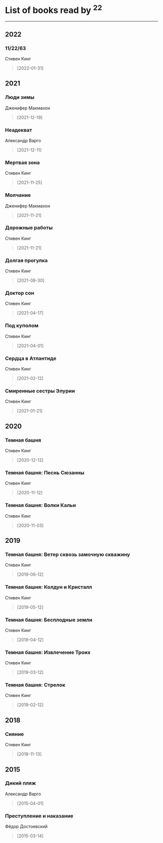 # List of books read by [](http://vk.com/id86487125)<sup>22</sup>
---

## 2022

### 11/22/63
Стивен Кинг
> [2022-01-31] 



## 2021

### Люди зимы
Дженифер Макмахон
> [2021-12-19] 


### Неадекват
Александр Варго
> [2021-12-11] 


### Мертвая зона
Стивен Кинг
> [2021-11-25] 


### Молчание
Дженифер Макмахон
> [2021-11-21] 


### Дорожные работы
Стивен Кинг
> [2021-11-21] 


### Долгая прогулка
Стивен Кинг
> [2021-08-30] 


### Доктор сон
Стивен Кинг
> [2021-04-17] 


### Под куполом
Стивен Кинг
> [2021-04-01] 


### Сердца в Атлантиде
Стивен Кинг
> [2021-02-12] 


### Смиренные сестры Элурии
Стивен Кинг
> [2021-01-21] 



## 2020

### Темная башня
Стивен Кинг
> [2020-12-12] 


### Темная башня: Песнь Сюзанны
Стивен Кинг
> [2020-11-12] 


### Темная башня: Волки Кальи
Стивен Кинг
> [2020-11-03] 



## 2019

### Темная башня: Ветер сквозь замочную скважину
Стивен Кинг
> [2019-06-12] 


### Темная башня: Колдун и Кристалл
Стивен Кинг
> [2019-05-12] 


### Темная башня: Бесплодные земли
Стивен Кинг
> [2019-04-12] 


### Темная башня: Извлечение Троих
Стивен Кинг
> [2019-03-12] 


### Темная башня: Стрелок
Стивен Кинг
> [2019-02-12] 



## 2018

### Сияние
Стивен Кинг
> [2018-11-13] 



## 2015

### Дикий пляж
Александр Варго
> [2015-04-01] 


### Преступление и наказание
Фёдор Достоевский
> [2015-03-14] 



